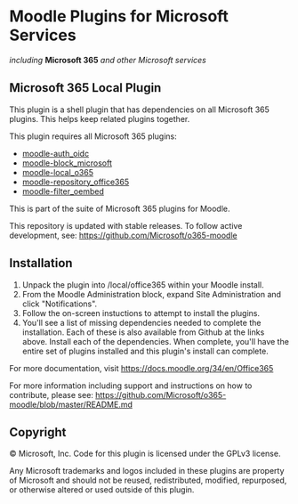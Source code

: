 # Moodle Plugins for Microsoft Services
*including* **Microsoft 365** *and other Microsoft services*

## Microsoft 365 Local Plugin

This plugin is a shell plugin that has dependencies on all Microsoft 365 plugins. This helps keep related plugins together.

This plugin requires all Microsoft 365 plugins:
  - [moodle-auth_oidc](https://github.com/Microsoft/moodle-auth_oidc)
  - [moodle-block_microsoft](https://github.com/Microsoft/moodle-block_microsoft)
  - [moodle-local_o365](https://github.com/Microsoft/moodle-local_o365)
  - [moodle-repository_office365](https://github.com/Microsoft/moodle-repository_office365)
  - [moodle-filter_oembed](https://github.com/Microsoft/moodle-filter_oembed)


This is part of the suite of Microsoft 365 plugins for Moodle.

This repository is updated with stable releases. To follow active development, see: https://github.com/Microsoft/o365-moodle

## Installation

1. Unpack the plugin into /local/office365 within your Moodle install.
2. From the Moodle Administration block, expand Site Administration and click "Notifications".
3. Follow the on-screen instuctions to attempt to install the plugins.
4. You'll see a list of missing dependencies needed to complete the installation. Each of these is also available from Github at the links above. Install each of the dependencies. When complete, you'll have the entire set of plugins installed and this plugin's install can complete.

For more documentation, visit https://docs.moodle.org/34/en/Office365

For more information including support and instructions on how to contribute, please see: https://github.com/Microsoft/o365-moodle/blob/master/README.md

## Copyright

&copy; Microsoft, Inc.  Code for this plugin is licensed under the GPLv3 license.

Any Microsoft trademarks and logos included in these plugins are property of Microsoft and should not be reused, redistributed, modified, repurposed, or otherwise altered or used outside of this plugin.
